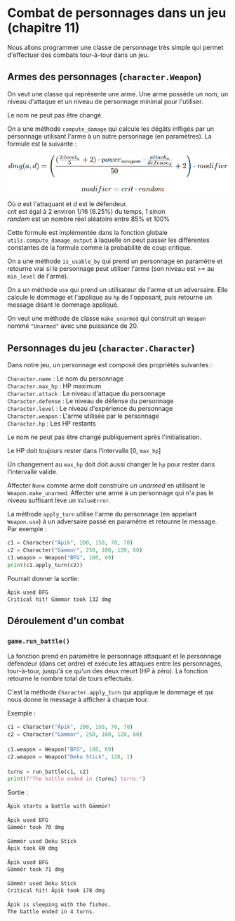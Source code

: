 
# Combat de personnages dans un jeu (chapitre 11)

<!-- Avant de commencer. Consulter les instructions à suivre dans [instructions.md](instructions.md) -->

Nous allons programmer une classe de personnage très simple qui permet d'effectuer des combats tour-à-tour dans un jeu.

## Armes des personnages (`character.Weapon`)

On veut une classe qui représente une arme. Une arme possède un nom, un niveau d'attaque et un niveau de personnage minimal pour l'utiliser.

Le nom ne peut pas être changé.

On a une méthode `compute_damage` qui calcule les dégâts infligés par un personnage utilisant l'arme à un autre personnage (en paramètres). La formule est la suivante : 

<img src="doc/assets/dmg_eq.png" width="600">

Où *a* est l'attaquant et *d* est le défendeur. <br>
*crit* est égal à 2 environ 1/16 (6.25%) du temps, 1 sinon <br>
*random* est un nombre réel aléatoire entre 85% et 100%

Cette formule est implémentée dans la fonction globale `utils.compute_damage_output` à laquelle on peut passer les différentes constantes de la formule comme la probabilité de coup critique.

On a une méthode `is_usable_by` qui prend un personnage en paramètre et retourne vrai si le personnage peut utiliser l'arme (son niveau est >= au `min_level` de l'arme).

On a un méthode `use` qui prend un utilisateur de l'arme et un adversaire. Elle calcule le dommage et l'applique au `hp` de l'opposant, puis retourne un message disant le dommage appliqué.

On veut une méthode de classe `make_unarmed` qui construit un `Weapon` nommé `"Unarmed"` avec une puissance de 20.

## Personnages du jeu (`character.Character`)

Dans notre jeu, un personnage est composé des propriétés suivantes :

`Character.name` : Le nom du personnage <br>
`Character.max_hp` : HP maximum <br>
`Character.attack` : Le niveau d'attaque du personnage <br>
`Character.defense` : Le niveau de défense du personnage <br>
`Character.level` : Le niveau d'expérience du personnage <br>
`Character.weapon` : L'arme utilisée par le personnage <br>
`Character.hp` : Les HP restants <br>

Le nom ne peut pas être changé publiquement après l'initialisation.

Le HP doit toujours rester dans l'intervalle [0, `max_hp`]

Un changement au `max_hp` doit doit aussi changer le `hp` pour rester dans l'intervalle valide.

Affecter `None` comme arme doit construire un *unarmed* en utilisant le `Weapon.make_unarmed`. Affecter une arme à un personnage qui n'a pas le niveau suffisant lève un `ValueError`.

La méthode `apply_turn` utilise l'arme du personnage (en appelant `Weapon.use`) à un adversaire passé en paramètre et retourne le message. Par exemple :

```python
c1 = Character("Äpik", 200, 150, 70, 70)
c2 = Character("Gämmor", 250, 100, 120, 60)
c1.weapon = Weapon("BFG", 100, 69)
print(c1.apply_turn(c2))
```
Pourrait donner la sortie:
```
Äpik used BFG
Critical hit! Gämmor took 132 dmg
```

## Déroulement d'un combat

### `game.run_battle()`

La fonction prend en paramètre le personnage attaquant et le personnage défendeur (dans cet ordre) et exécute les attaques entre les personnages, tour-à-tour, jusqu'à ce qu'un des deux meurt (HP à zéro). La fonction retourne le nombre total de tours effectués.

C'est la méthode `Character.apply_turn` qui applique le dommage et qui nous donne le message à afficher à chaque tour.

Exemple :
```python
c1 = Character("Äpik", 200, 150, 70, 70)
c2 = Character("Gämmor", 250, 100, 120, 60)

c1.weapon = Weapon("BFG", 100, 69)
c2.weapon = Weapon("Deku Stick", 120, 1)

turns = run_battle(c1, c2)
print(f"The battle ended in {turns} turns.")
```

Sortie :
```
Äpik starts a battle with Gämmör!

Äpik used BFG
Gämmör took 70 dmg

Gämmör used Deku Stick
Äpik took 80 dmg

Äpik used BFG
Gämmör took 71 dmg

Gämmör used Deku Stick
Critical hit! Äpik took 178 dmg

Äpik is sleeping with the fishes.
The battle ended in 4 turns.
```
